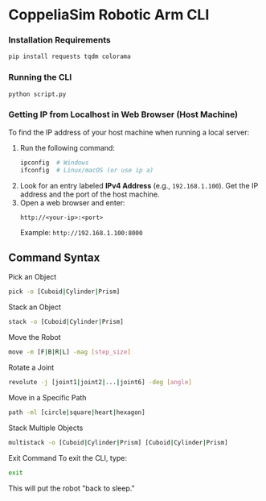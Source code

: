 # CoppeliaSim Robotic Arm CLI



### Installation Requirements

```sh
pip install requests tqdm colorama
```

### Running the CLI

```sh
python script.py
```

### Getting IP from Localhost in Web Browser (Host Machine)
To find the IP address of your host machine when running a local server:
1. Run the following command:
   ```sh
   ipconfig  # Windows
   ifconfig  # Linux/macOS (or use ip a)
   ```
2. Look for an entry labeled **IPv4 Address** (e.g., `192.168.1.100`). Get the IP address and the port of the host machine.
3. Open a web browser and enter:
   ```
   http://<your-ip>:<port>
   ```
   Example: `http://192.168.1.100:8000`


## Command Syntax

Pick an Object
```sh
pick -o [Cuboid|Cylinder|Prism]
```

Stack an Object
```sh
stack -o [Cuboid|Cylinder|Prism]
```


Move the Robot
```sh
move -m [F|B|R|L] -mag [step_size]
```

Rotate a Joint
```sh
revolute -j [joint1|joint2|...|joint6] -deg [angle]
```


Move in a Specific Path
```sh
path -ml [circle|square|heart|hexagon]
```


Stack Multiple Objects
```sh
multistack -o [Cuboid|Cylinder|Prism] [Cuboid|Cylinder|Prism]
```


Exit Command
To exit the CLI, type:
```sh
exit
```
This will put the robot "back to sleep."
